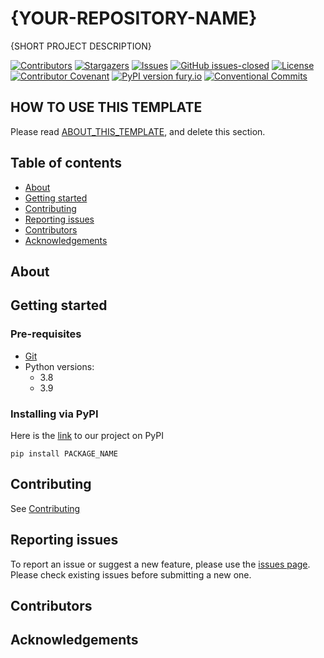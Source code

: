 # {YOUR-REPOSITORY-NAME}

{SHORT PROJECT DESCRIPTION}

[![Contributors][contributors-shield]][contributors-url]
[![Stargazers][stars-shield]][stars-url]
[![Issues][issues-shield]][issues-url]
[![GitHub issues-closed][issues-closed-shield]][issues-url]
[![License][license-shield]][license-url]
[![Contributor Covenant][code-of-conduct-shield]](CODE_OF_CONDUCT.md)
[![PyPI version fury.io][pypi-shield]][pypi-url]
[![Conventional Commits][conventional-commits-shield]][conventional-commits-url]

[contributors-shield]: https://img.shields.io/github/contributors/{GITHUB_ACCOUNT}/{REPO_NAME}.svg?style=flat-square
[contributors-url]: https://github.com/{GITHUB_ACCOUNT}/{REPO_NAME}/graphs/contributors
[stars-shield]: https://img.shields.io/github/stars/{GITHUB_ACCOUNT}/{REPO_NAME}.svg?style=flat-square
[stars-url]: https://github.com/{GITHUB_ACCOUNT}/{REPO_NAME}/stargazers
[issues-shield]: https://img.shields.io/github/issues/{GITHUB_ACCOUNT}/{REPO_NAME}.svg?style=flat-square
[issues-url]: https://github.com/{GITHUB_ACCOUNT}/{REPO_NAME}/issues
[issues-closed-shield]: https://img.shields.io/github/issues-closed/SPARC-FAIR-Codeathon/sparc-me.svg
[issues-closed-url]: https://GitHub.com/SPARC-FAIR-Codeathon/sparc-me/issues?q=is%3Aissue+is%3Aclosed
[license-shield]: https://img.shields.io/github/license/{GITHUB_ACCOUNT}/{REPO_NAME}.svg?style=flat-square
[license-url]: https://github.com/{GITHUB_ACCOUNT}/{REPO_NAME}/blob/master/LICENSE
[code-of-conduct-shield]: https://img.shields.io/badge/Contributor%20Covenant-2.1-4baaaa.svg
[pypi-shield]: https://badge.fury.io/py/{PYPI_PROJECT_NAME}.svg
[pypi-url]: https://pypi.python.org/pypi/{PYPI_PROJECT_NAME}}/
[conventional-commits-shield]: https://img.shields.io/badge/Conventional%20Commits-1.0.0-%23FE5196?logo=conventionalcommits&logoColor=white
[conventional-commits-url]: https://conventionalcommits.org


## HOW TO USE THIS TEMPLATE

Please read [ABOUT_THIS_TEMPLATE](ABOUT_THIS_TEMPLATE), and delete this section.


## Table of contents
* [About](#about)
* [Getting started](#getting-started)
* [Contributing](#contributing)
* [Reporting issues](#reporting-issues)
* [Contributors](#contributors)
* [Acknowledgements](#acknowledgements)


## About

## Getting started

### Pre-requisites 
- [Git](https://git-scm.com/)
- Python versions:
   - 3.8
   - 3.9
###  Installing via PyPI

Here is the [link](https://pypi.org/project/PACKAGE_NAME/) to our project on PyPI
```
pip install PACKAGE_NAME
```

## Contributing

See [Contributing](CONTRIBUTING.md)

## Reporting issues 
To report an issue or suggest a new feature, please use the [issues page](https://github.com/GITHUB_ACCOUNT/REPO_NAME/issues). 
Please check existing issues before submitting a new one.

## Contributors

## Acknowledgements
